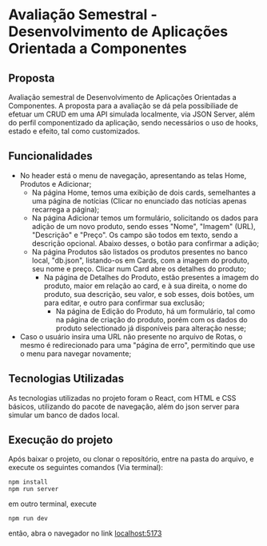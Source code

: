 # Avaliação Semestral - Desenvolvimento de Aplicações Orientada a Componentes

## Proposta
Avaliação semestral de Desenvolvimento de Aplicações Orientadas a Componentes.
A proposta para a avaliação se dá pela possibiliade de efetuar um CRUD em uma
API simulada localmente, via JSON Server, além do perfil componentizado da aplicação, sendo necessários o uso de hooks, estado e efeito, tal como customizados.

## Funcionalidades
- No header está o menu de navegação, apresentando as telas Home, Produtos e Adicionar;
    - Na página Home, temos uma exibição de dois cards, semelhantes a uma página de notícias (Clicar no enunciado das notícias apenas recarrega a página);
    - Na página Adicionar temos um formulário, solicitando os dados para adição de um novo produto, sendo esses "Nome", "Imagem" (URL), "Descrição" e "Preço". Os campo são todos em texto, sendo a descrição opcional. Abaixo desses, o botão para confirmar a adição;
    - Na página Produtos são listados os produtos presentes no banco local, "db.json", listando-os em Cards, com a imagem do produto, seu nome e preço. Clicar num Card abre os detalhes do produto;
        - Na página de Detalhes do Produto, estão presentes a imagem do produto, maior em relação ao card, e à sua direita, o nome do produto, sua descrição, seu valor, e sob esses, dois botões, um para editar, e outro para confirmar sua exclusão;
            - Na página de Edição do Produto, há um formulário, tal como na página de criação do produto, porém com os dados do produto selectionado já disponíveis para alteração nesse;
- Caso o usuário insira uma URL não presente no arquivo de Rotas, o mesmo é redirecionado para uma "página de erro", permitindo que use o menu para navegar novamente;

## Tecnologias Utilizadas
As tecnologias utilizadas no projeto foram o React, com HTML e CSS básicos, utilizando do pacote de navegação, além do json server para simular um banco de dados local.

## Execução do projeto
Após baixar o projeto, ou clonar o reposítório, entre na pasta do arquivo, e execute os seguintes comandos (Via terminal):
```
npm install
npm run server
```
em outro terminal, execute
```
npm run dev
```
então, abra o navegador no link [localhost:5173](localhost:5173)
